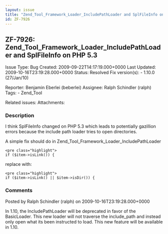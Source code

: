 ```yaml
---
layout: issue
title: "Zend_Tool_Framework_Loader_IncludePathLoader and SplFileInfo on PHP 5.3"
id: ZF-7926
---
```


ZF-7926: Zend\_Tool\_Framework\_Loader\_IncludePathLoader and SplFileInfo on PHP 5.3
------------------------------------------------------------------------------------

 Issue Type: Bug Created: 2009-09-22T14:17:19.000+0000 Last Updated: 2009-10-16T23:19:28.000+0000 Status: Resolved Fix version(s): - 1.10.0 (27/Jan/10)
 
 Reporter:  Benjamin Eberlei (beberlei)  Assignee:  Ralph Schindler (ralph)  Tags: - Zend\_Tool
 
 Related issues: 
 Attachments: 
### Description

I think SplFileInfo changed on PHP 5.3 which leads to potentially gazillion errors because the include path loader tries to open directories.

A simple fix should do in Zend\_Tool\_Framework\_Loader\_IncludePathLoader

 
    <pre class="highlight">
    if ($item->isLink()) {


replace with:

 
    <pre class="highlight">
    if ($item->isLink() || $item->isDir()) {


 

 

### Comments

Posted by Ralph Schindler (ralph) on 2009-10-16T23:19:28.000+0000

In 1.10, the IncludePathLoader will be deprecated in favor of the BasicLoader. This new loader will not traverse the include\_path and instead only open what its been instructed to load. This new feature will be available in 1.10.

 

 